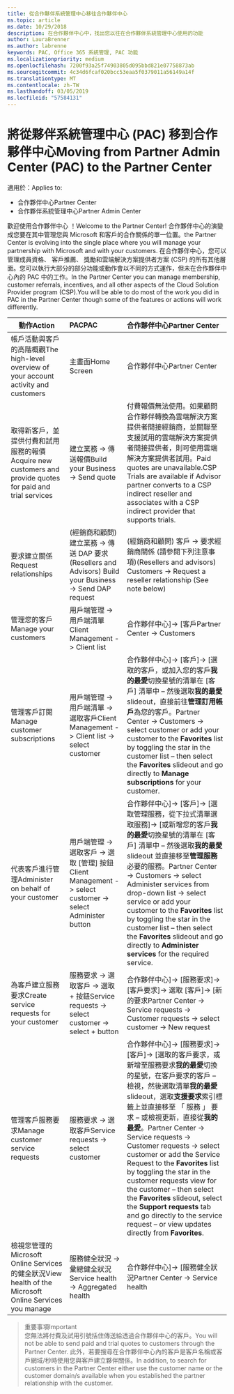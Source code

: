```yaml
---
title: 從合作夥伴系統管理中心移往合作夥伴中心
ms.topic: article
ms.date: 10/29/2018
description: 在合作夥伴中心中，找出您以往在合作夥伴系統管理中心使用的功能
author: LauraBrenner
ms.author: labrenne
keywords: PAC, Office 365 系統管理, PAC 功能
ms.localizationpriority: medium
ms.openlocfilehash: 7200f93a25f74903805d095bbd821e07758873ab
ms.sourcegitcommit: 4c34d6fcaf020bcc53eaa5f0379011a56149a14f
ms.translationtype: MT
ms.contentlocale: zh-TW
ms.lasthandoff: 03/05/2019
ms.locfileid: "57584131"
---
```

# <a name="moving-from-partner-admin-center-pac-to-the-partner-center"></a><span data-ttu-id="33015-104">將從夥伴系統管理中心 (PAC) 移到合作夥伴中心</span><span class="sxs-lookup"><span data-stu-id="33015-104">Moving from Partner Admin Center (PAC) to the Partner Center</span></span>

<span data-ttu-id="33015-105">適用於：</span><span class="sxs-lookup"><span data-stu-id="33015-105">Applies to:</span></span>
- <span data-ttu-id="33015-106">合作夥伴中心</span><span class="sxs-lookup"><span data-stu-id="33015-106">Partner Center</span></span>
- <span data-ttu-id="33015-107">合作夥伴系統管理中心</span><span class="sxs-lookup"><span data-stu-id="33015-107">Partner Admin Center</span></span>

<span data-ttu-id="33015-108">歡迎使用合作夥伴中心 ！</span><span class="sxs-lookup"><span data-stu-id="33015-108">Welcome to the Partner Center!</span></span> <span data-ttu-id="33015-109">合作夥伴中心的演變成您要在其中管理您與 Microsoft 和客戶的合作關係的單一位置。</span><span class="sxs-lookup"><span data-stu-id="33015-109">the Partner Center is evolving into the single place where you will manage your partnership with Microsoft and with your customers.</span></span> <span data-ttu-id="33015-110">在合作夥伴中心，您可以管理成員資格、 客戶推薦、 獎勵和雲端解決方案提供者方案 (CSP) 的所有其他層面。您可以執行大部分的部分功能或動作會以不同的方式運作，但未在合作夥伴中心內的 PAC 中的工作。</span><span class="sxs-lookup"><span data-stu-id="33015-110">In the Partner Center you can manage membership, customer referrals, incentives, and all other aspects of the Cloud Solution Provider program (CSP).You will be able to do most of the work you did in PAC in the Partner Center though some of the features or actions will work differently.</span></span> 


|<span data-ttu-id="33015-111">**動作**</span><span class="sxs-lookup"><span data-stu-id="33015-111">**Action**</span></span>   |<span data-ttu-id="33015-112">**PAC**</span><span class="sxs-lookup"><span data-stu-id="33015-112">**PAC**</span></span>   |<span data-ttu-id="33015-113">**合作夥伴中心**</span><span class="sxs-lookup"><span data-stu-id="33015-113">**Partner Center**</span></span>   |
|--------------|:--------------|:---------------|
|<span data-ttu-id="33015-114">帳戶活動與客戶的高階概觀</span><span class="sxs-lookup"><span data-stu-id="33015-114">The high-level overview of your account activity and customers</span></span>|<span data-ttu-id="33015-115">主畫面</span><span class="sxs-lookup"><span data-stu-id="33015-115">Home Screen</span></span>|<span data-ttu-id="33015-116">合作夥伴中心</span><span class="sxs-lookup"><span data-stu-id="33015-116">Partner Center</span></span>|
|<span data-ttu-id="33015-117">取得新客戶，並提供付費和試用服務的報價</span><span class="sxs-lookup"><span data-stu-id="33015-117">Acquire new customers and provide quotes for paid and trial services</span></span>|<span data-ttu-id="33015-118">建立業務 -> 傳送報價</span><span class="sxs-lookup"><span data-stu-id="33015-118">Build your Business -> Send quote</span></span>|<span data-ttu-id="33015-119">付費報價無法使用。如果顧問合作夥伴轉換為雲端解決方案提供者間接經銷商，並關聯至支援試用的雲端解決方案提供者間接提供者，則可使用雲端解決方案提供者試用。</span><span class="sxs-lookup"><span data-stu-id="33015-119">Paid quotes are unavailable.CSP Trials are available if Advisor partner converts to a CSP indirect reseller and associates with a CSP indirect provider that supports trials.</span></span> |
|<span data-ttu-id="33015-120">要求建立關係</span><span class="sxs-lookup"><span data-stu-id="33015-120">Request relationships</span></span>|<span data-ttu-id="33015-121">(經銷商和顧問) 建立業務 -> 傳送 DAP 要求</span><span class="sxs-lookup"><span data-stu-id="33015-121">(Resellers and Advisors) Build your Business -> Send DAP request</span></span>|<span data-ttu-id="33015-122">(經銷商和顧問) 客戶 -> 要求經銷商關係 (請參閱下列注意事項)</span><span class="sxs-lookup"><span data-stu-id="33015-122">(Resellers and advisors) Customers -> Request a reseller relationship (See note below)</span></span>|
|<span data-ttu-id="33015-123">管理您的客戶</span><span class="sxs-lookup"><span data-stu-id="33015-123">Manage your customers</span></span>|<span data-ttu-id="33015-124">用戶端管理 -> 用戶端清單</span><span class="sxs-lookup"><span data-stu-id="33015-124">Client Management -> Client list</span></span>|<span data-ttu-id="33015-125">合作夥伴中心]-> [客戶</span><span class="sxs-lookup"><span data-stu-id="33015-125">Partner Center -> Customers</span></span>|
|<span data-ttu-id="33015-126">管理客戶訂閱</span><span class="sxs-lookup"><span data-stu-id="33015-126">Manage customer subscriptions</span></span>|<span data-ttu-id="33015-127">用戶端管理 -> 用戶端清單 -> 選取客戶</span><span class="sxs-lookup"><span data-stu-id="33015-127">Client Management -> Client list -> select customer</span></span>|<span data-ttu-id="33015-128">合作夥伴中心]-> [客戶]-> [選取的客戶，或加入您的客戶**我的最愛**切換星號的清單在 [客戶] 清單中 – 然後選取**我的最愛**slideout，直接前往**管理訂用帳戶**為您的客戶。</span><span class="sxs-lookup"><span data-stu-id="33015-128">Partner Center -> Customers -> select customer or add your customer to the **Favorites** list by toggling the star in the customer list – then select the **Favorites** slideout and go directly to **Manage subscriptions** for your customer.</span></span>|
|<span data-ttu-id="33015-129">代表客戶進行管理</span><span class="sxs-lookup"><span data-stu-id="33015-129">Administer on behalf of your customer</span></span>|<span data-ttu-id="33015-130">用戶端管理 -> 選取客戶 -> 選取 [管理] 按鈕</span><span class="sxs-lookup"><span data-stu-id="33015-130">Client Management -> select customer -> select Administer button</span></span>|<span data-ttu-id="33015-131">合作夥伴中心]-> [客戶]-> [選取管理服務，從下拉式清單選取服務]-> [或新增您的客戶**我的最愛**切換星號的清單在 [客戶] 清單中 – 然後選取**我的最愛** slideout 並直接移至**管理服務**必要的服務。</span><span class="sxs-lookup"><span data-stu-id="33015-131">Partner Center -> Customers -> select Administer services from drop-down list -> select service or add your customer to the **Favorites** list by toggling the star in the customer list – then select the **Favorites** slideout and go directly to **Administer services** for the required service.</span></span>|
|<span data-ttu-id="33015-132">為客戶建立服務要求</span><span class="sxs-lookup"><span data-stu-id="33015-132">Create service requests for your customer</span></span>|<span data-ttu-id="33015-133">服務要求 -> 選取客戶 -> 選取 + 按鈕</span><span class="sxs-lookup"><span data-stu-id="33015-133">Service requests -> select customer -> select + button</span></span> | <span data-ttu-id="33015-134">合作夥伴中心]-> [服務要求]-> [客戶要求]-> 選取 [客戶]-> [新的要求</span><span class="sxs-lookup"><span data-stu-id="33015-134">Partner Center -> Service requests -> Customer requests -> select customer -> New request</span></span>|
|<span data-ttu-id="33015-135">管理客戶服務要求</span><span class="sxs-lookup"><span data-stu-id="33015-135">Manage customer service requests</span></span>| <span data-ttu-id="33015-136">服務要求 -> 選取客戶</span><span class="sxs-lookup"><span data-stu-id="33015-136">Service requests -> select customer</span></span>|<span data-ttu-id="33015-137">合作夥伴中心]-> [服務要求]-> [客戶]-> [選取的客戶要求，或新增至服務要求**我的最愛**切換的星號，在客戶要求的客戶 – 檢視，然後選取清單**我的最愛**slideout，選取**支援要求**索引標籤上並直接移至 「 服務 」 要求 – 或檢視更新，直接從**我的最愛**。</span><span class="sxs-lookup"><span data-stu-id="33015-137">Partner Center -> Service requests -> Customer requests -> select customer or add the Service Request to the **Favorites** list by toggling the star in the customer requests view for the customer – then select the **Favorites** slideout, select the **Support requests** tab and go directly to the service request – or view updates directly from **Favorites**.</span></span>|
|<span data-ttu-id="33015-138">檢視您管理的 Microsoft Online Services 的健全狀況</span><span class="sxs-lookup"><span data-stu-id="33015-138">View health of the Microsoft Online Services you manage</span></span>|<span data-ttu-id="33015-139">服務健全狀況 -> 彙總健全狀況</span><span class="sxs-lookup"><span data-stu-id="33015-139">Service health -> Aggregated health</span></span>|<span data-ttu-id="33015-140">合作夥伴中心]-> [服務健全狀況</span><span class="sxs-lookup"><span data-stu-id="33015-140">Partner Center -> Service health</span></span>|

><span data-ttu-id="33015-141">重要事項</span><span class="sxs-lookup"><span data-stu-id="33015-141">Important</span></span><br>
<span data-ttu-id="33015-142">您無法將付費及試用引號括住傳送給透過合作夥伴中心的客戶。</span><span class="sxs-lookup"><span data-stu-id="33015-142">You will not be able to send paid and trial quotes to customers through the Partner Center.</span></span> <span data-ttu-id="33015-143">此外，若要搜尋在合作夥伴中心內的客戶是客戶名稱或客戶網域/秒時使用您與客戶建立夥伴關係。</span><span class="sxs-lookup"><span data-stu-id="33015-143">In addition, to search for customers in the Partner Center either use the customer name or the customer domain/s available when you established the partner relationship with the customer.</span></span>
